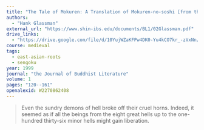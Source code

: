 ```yaml
---
title: "The Tale of Mokuren: A Translation of Mokuren-no-soshi [from the Japanese]"
authors:
  - "Hank Glassman"
external_url: "https://www.shin-ibs.edu/documents/BL1/02Glassman.pdf"
drive_links:
  - "https://drive.google.com/file/d/10YujWZaKFPw4DK0-Yu4kCO7kr_-zVxNn/view?usp=drivesdk"
course: medieval
tags:
  - east-asian-roots
  - sengoku
year: 1999
journal: "the Journal of Buddhist Literature"
volume: 1
pages: "120--161"
openalexid: W2270862408
---
```


> Even the sundry demons of hell broke
off their cruel horns. Indeed, it seemed as if all the beings from the
eight great hells up to the one-hundred thirty-six minor hells might
gain liberation.


